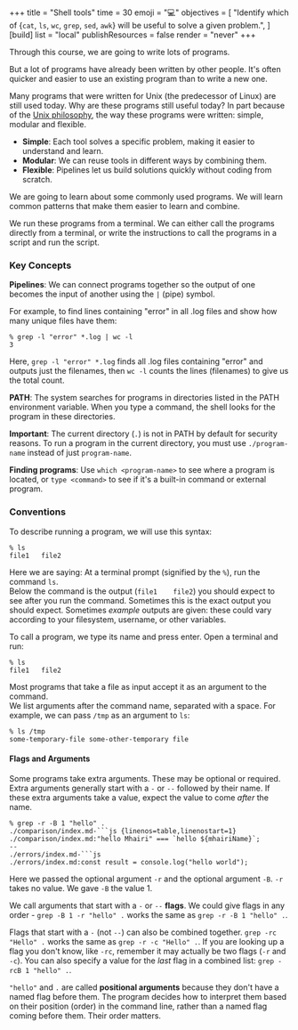 +++
title = "Shell tools"
time = 30
emoji = "💻"
objectives = [
  "Identify which of {`cat`, `ls`, `wc`, `grep`, `sed`, `awk`} will be useful to solve a given problem.",
]
[build]
  list = "local"
  publishResources = false
  render = "never"
+++

Through this course, we are going to write lots of programs.

But a lot of programs have already been written by other people. It's often quicker and easier to use an existing program than to write a new one.

Many programs that were written for Unix (the predecessor of Linux) are still used today. Why are these programs still useful today? In part because of the [Unix philosophy](https://en.wikipedia.org/wiki/Unix_philosophy), the way these programs were written: simple, modular and flexible.

- **Simple**: Each tool solves a specific problem, making it easier to understand and learn.
- **Modular**: We can reuse tools in different ways by combining them.
- **Flexible**: Pipelines let us build solutions quickly without coding from scratch.

We are going to learn about some commonly used programs. We will learn common patterns that make them easier to learn and combine.

We run these programs from a terminal. We can either call the programs directly from a terminal, or write the instructions to call the programs in a script and run the script.

### Key Concepts

**Pipelines**: We can connect programs together so the output of one becomes the input of another using the `|` (pipe) symbol.

For example, to find lines containing "error" in all .log files and show how many unique files have them:

```console
% grep -l "error" *.log | wc -l
3
```

Here, `grep -l "error" *.log` finds all .log files containing "error" and outputs just the filenames, then `wc -l` counts the lines (filenames) to give us the total count.

**PATH**: The system searches for programs in directories listed in the PATH environment variable. When you type a command, the shell looks for the program in these directories.

**Important**: The current directory (`.`) is not in PATH by default for security reasons. To run a program in the current directory, you must use `./program-name` instead of just `program-name`.

**Finding programs**: Use `which <program-name>` to see where a program is located, or `type <command>` to see if it's a built-in command or external program.

### Conventions

To describe running a program, we will use this syntax:

```console
% ls
file1   file2
```

Here we are saying: At a terminal prompt (signified by the `%`), run the command `ls`.\
Below the command is the output (`file1    file2`) you should expect to see after you run the command. Sometimes this is the exact output you should expect. Sometimes _example_ outputs are given: these could vary according to your filesystem, username, or other variables.

To call a program, we type its name and press enter. Open a terminal and run:

```console
% ls
file1   file2
```

Most programs that take a file as input accept it as an argument to the command.\
We list arguments after the command name, separated with a space. For example, we can pass `/tmp` as an argument to `ls`:

```console
% ls /tmp
some-temporary-file some-other-temporary file
```

#### Flags and Arguments

Some programs take extra arguments. These may be optional or required. Extra arguments generally start with a `-` or `--` followed by their name. If these extra arguments take a value, expect the value to come _after_ the name.

```console
% grep -r -B 1 "hello" .
./comparison/index.md-```js {linenos=table,linenostart=1}
./comparison/index.md:"hello Mhairi" === `hello ${mhairiName}`;
--
./errors/index.md-```js
./errors/index.md:const result = console.log("hello world");
```

Here we passed the optional argument `-r` and the optional argument `-B`. `-r` takes no value. We gave `-B` the value 1.

We call arguments that start with a `-` or `--` **flags**. We could give flags in any order - `grep -B 1 -r "hello" .` works the same as `grep -r -B 1 "hello" .`.

Flags that start with a `-` (not `--`) can also be combined together. `grep -rc "Hello" .` works the same as `grep -r -c "Hello" .`. If you are looking up a flag you don't know, like `-rc`, remember it may actually be two flags (`-r` and `-c`). You can also specify a value for the _last_ flag in a combined list: `grep -rcB 1 "hello" .`.

`"hello"` and `.` are called **positional arguments** because they don't have a named flag before them. The program decides how to interpret them based on their position (order) in the command line, rather than a named flag coming before them. Their order matters.
